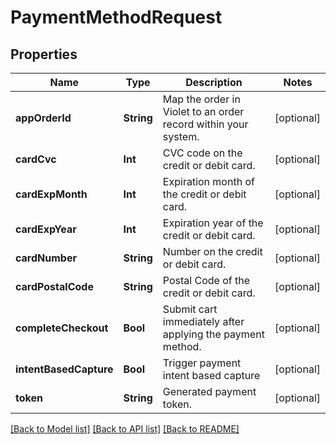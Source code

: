 # PaymentMethodRequest

## Properties
Name | Type | Description | Notes
------------ | ------------- | ------------- | -------------
**appOrderId** | **String** | Map the order in Violet to an order record within your system. | [optional] 
**cardCvc** | **Int** | CVC code on the credit or debit card. | [optional] 
**cardExpMonth** | **Int** | Expiration month of the credit or debit card. | [optional] 
**cardExpYear** | **Int** | Expiration year of the credit or debit card. | [optional] 
**cardNumber** | **String** | Number on the credit or debit card. | [optional] 
**cardPostalCode** | **String** | Postal Code of the credit or debit card. | [optional] 
**completeCheckout** | **Bool** | Submit cart immediately after applying the payment method. | [optional] 
**intentBasedCapture** | **Bool** | Trigger payment intent based capture | [optional] 
**token** | **String** | Generated payment token. | [optional] 

[[Back to Model list]](../README.md#documentation-for-models) [[Back to API list]](../README.md#documentation-for-api-endpoints) [[Back to README]](../README.md)



